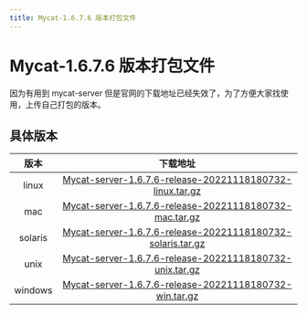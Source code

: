```yaml
---
title: Mycat-1.6.7.6 版本打包文件
---
```


# Mycat-1.6.7.6 版本打包文件

因为有用到 mycat-server 但是官网的下载地址已经失效了，为了方便大家找使用，上传自己打包的版本。

## 具体版本

|版本|下载地址|
|:--:|:--:|
|linux|[Mycat-server-1.6.7.6-release-20221118180732-linux.tar.gz](http://42.192.78.210:9000/public/mycat/Mycat-server-1.6.7.6-release-20221118180732-linux.tar.gz)|
|mac|[Mycat-server-1.6.7.6-release-20221118180732-mac.tar.gz](http://42.192.78.210:9000/public/mycat/Mycat-server-1.6.7.6-release-20221118180732-mac.tar.gz)|
|solaris|[Mycat-server-1.6.7.6-release-20221118180732-solaris.tar.gz](http://42.192.78.210:9000/public/mycat/Mycat-server-1.6.7.6-release-20221118180732-solaris.tar.gz)|
|unix|[Mycat-server-1.6.7.6-release-20221118180732-unix.tar.gz](http://42.192.78.210:9000/public/mycat/Mycat-server-1.6.7.6-release-20221118180732-unix.tar.gz)|
|windows|[Mycat-server-1.6.7.6-release-20221118180732-win.tar.gz](http://42.192.78.210:9000/public/mycat/Mycat-server-1.6.7.6-release-20221118180732-win.tar.gz)|
